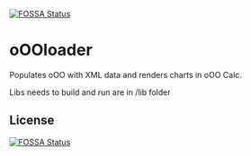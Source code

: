 [![FOSSA Status](https://app.fossa.io/api/projects/git%2Bgithub.com%2Fmenzew%2FoOOloader.svg?type=shield)](https://app.fossa.io/projects/git%2Bgithub.com%2Fmenzew%2FoOOloader?ref=badge_shield)

oOOloader
=========

Populates oOO with XML data and renders charts in oOO Calc.

Libs needs to build and run are in /lib folder


## License
[![FOSSA Status](https://app.fossa.io/api/projects/git%2Bgithub.com%2Fmenzew%2FoOOloader.svg?type=large)](https://app.fossa.io/projects/git%2Bgithub.com%2Fmenzew%2FoOOloader?ref=badge_large)